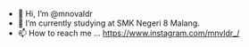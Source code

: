 - 👋 Hi, I’m @mnovaldr
- 🌱 I’m currently studying at SMK Negeri 8 Malang.
- 📫 How to reach me ...
  https://www.instagram.com/mnvldr_/
<!---
NovalRamadhani/NovalRamadhani is a ✨ special ✨ repository because its `README.md` (this file) appears on your GitHub profile.
You can click the Preview link to take a look at your changes.
--->
